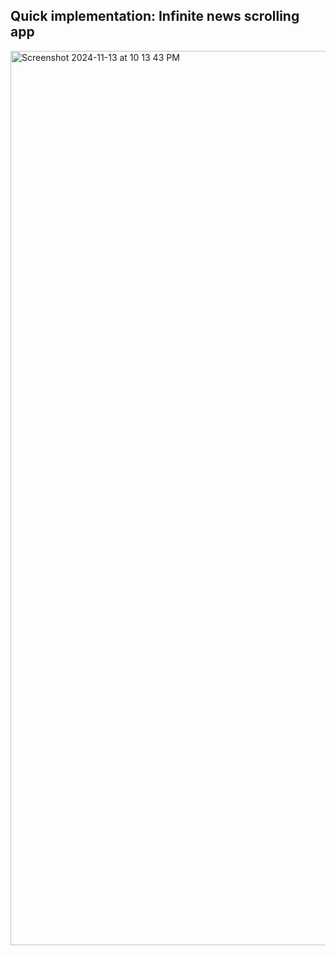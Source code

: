 ## Quick implementation: Infinite news scrolling app

<img width="1431" alt="Screenshot 2024-11-13 at 10 13 43 PM" src="https://github.com/user-attachments/assets/3a3bd887-cb50-4dfe-a970-34e1a8b9dabe">
